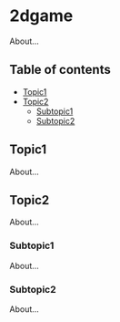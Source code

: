 # 2dgame
  About...
  
## Table of contents
* [Topic1](#topic1)
* [Topic2](#topic2)
    * [Subtopic1](#subtopic2)
    * [Subtopic2](#subtopic2)
    
## Topic1

About...

## Topic2

About...

### Subtopic1

About...

### Subtopic2

About...
